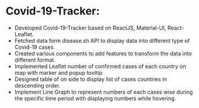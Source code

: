 # Covid-19-Tracker:

*	Developed Covid-19-Tracker based on ReactJS, Material-UI, React-Leaflet.
*	Fetched data form disease.sh API to display data into different type of Covid-19 cases.
*	Created various components to add features to transform the data into different format.
*	Implemented Leaflet number of confirmed cases of each country on map with marker and popup tooltip
*	Designed table of on side to display list of cases countries in descending order.
*	Implement Line Graph to represent numbers of each cases wise during the specific time period with displaying numbers while hovering.
